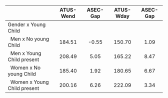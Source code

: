 
|                      |    ATUS-Wend |     ASEC-Gap |    ATUS-Wday |     ASEC-Gap |
| -------------------- | :----------: | :----------: | :----------: | :----------: |
| Gender x Young Child |              |              |              |              |
| &nbsp;&nbsp;Men x No young Child |       184.51 |        -0.55 |       150.70 |         1.09 |
| &nbsp;&nbsp;Men x Young Child present |       208.49 |         5.05 |       165.22 |         8.47 |
| &nbsp;&nbsp;Women x No young Child |       185.40 |         1.92 |       180.65 |         6.67 |
| &nbsp;&nbsp;Women x Young Child present |       200.16 |         6.26 |       222.09 |         3.34 |

